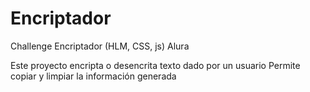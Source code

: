 # Encriptador
Challenge Encriptador   (HLM, CSS, js) Alura

Este proyecto encripta o desencrita texto dado por un usuario 
Permite copiar y limpiar la información generada
